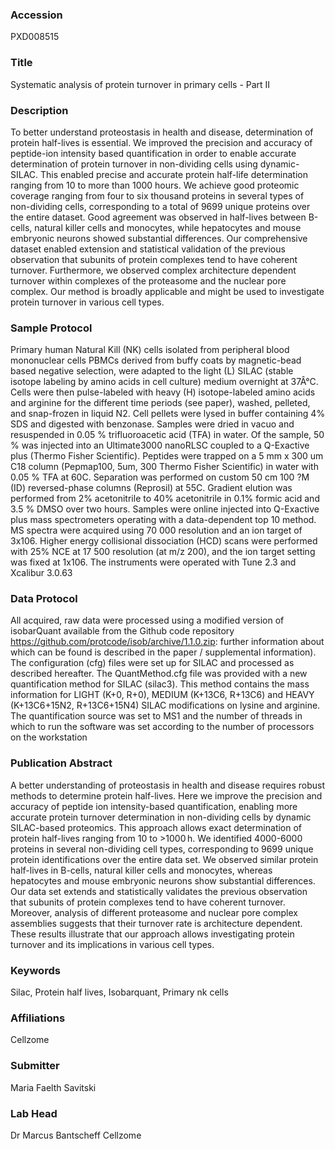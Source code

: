 ### Accession
PXD008515

### Title
Systematic analysis of protein turnover in primary cells - Part II

### Description
To better understand proteostasis in health and disease, determination of protein half-lives is essential. We improved the precision and accuracy of peptide-ion intensity based quantification in order to enable accurate determination of protein turnover in non-dividing cells using dynamic-SILAC. This enabled precise and accurate protein half-life determination ranging from 10 to more than 1000 hours. We achieve good proteomic coverage ranging from four to six thousand proteins in several types of non-dividing cells, corresponding to a total of 9699 unique proteins over the entire dataset. Good agreement was observed in half-lives between B-cells, natural killer cells and monocytes, while hepatocytes and mouse embryonic neurons showed substantial differences.  Our comprehensive dataset enabled extension and statistical validation of the previous observation that subunits of protein complexes tend to have coherent turnover. Furthermore, we observed complex architecture dependent turnover within complexes of the proteasome and the nuclear pore complex. Our method is broadly applicable and might be used to investigate protein turnover in various cell types.

### Sample Protocol
Primary human Natural Kill (NK) cells isolated from peripheral blood mononuclear cells PBMCs derived from buffy coats by magnetic-bead based negative selection, were adapted to the light (L) SILAC (stable isotope labeling by amino acids in cell culture) medium overnight at 37Â°C. Cells were then pulse-labeled with heavy (H) isotope-labeled amino acids and arginine for the different time periods (see paper), washed, pelleted, and snap-frozen in liquid N2. Cell pellets were lysed in buffer containing 4% SDS and digested with benzonase. Samples were dried in vacuo and resuspended in 0.05 % trifluoroacetic acid (TFA) in water. Of the sample, 50 % was injected into an Ultimate3000 nanoRLSC coupled to a Q-Exactive plus (Thermo Fisher Scientific). Peptides were trapped on a 5 mm x 300 um C18 column (Pepmap100, 5um, 300  Thermo Fisher Scientific) in water with 0.05 % TFA at 60C. Separation was performed on custom 50 cm 100 ?M (ID) reversed-phase columns (Reprosil) at 55C. Gradient elution was performed from 2% acetonitrile to 40% acetonitrile in 0.1% formic acid and 3.5 % DMSO over two hours. Samples were online injected into Q-Exactive plus mass spectrometers operating with a data-dependent top 10 method. MS spectra were acquired using 70 000 resolution and an ion target of 3x106. Higher energy collisional dissociation (HCD) scans were performed with 25% NCE at 17 500 resolution (at m/z 200), and the ion target setting was fixed at 1x106. The instruments were operated with Tune 2.3 and Xcalibur 3.0.63

### Data Protocol
All acquired, raw data were processed using a modified version of isobarQuant available from the Github code repository https://github.com/protcode/isob/archive/1.1.0.zip: further information about which can be found is described in the paper / supplemental information). The configuration (cfg) files were set up for SILAC and processed as described hereafter. The QuantMethod.cfg file was provided with a new quantification method for SILAC (silac3).  This method contains the mass information for LIGHT (K+0, R+0), MEDIUM (K+13C6, R+13C6) and HEAVY (K+13C6+15N2, R+13C6+15N4) SILAC modifications on lysine and arginine. The quantification source was set to MS1 and the number of threads in which to run the software was set according to the number of processors on the workstation

### Publication Abstract
A better understanding of proteostasis in health and disease requires robust methods to determine protein half-lives. Here we improve the precision and accuracy of peptide ion intensity-based quantification, enabling more accurate protein turnover determination in non-dividing cells by dynamic SILAC-based proteomics. This approach allows exact determination of protein half-lives ranging from 10 to &gt;1000&#x2009;h. We identified 4000-6000 proteins in several non-dividing cell types, corresponding to 9699 unique protein identifications over the entire data set. We observed similar protein half-lives in B-cells, natural killer cells and monocytes, whereas hepatocytes and mouse embryonic neurons show substantial differences. Our data set extends and statistically validates the previous observation that subunits of protein complexes tend to have coherent turnover. Moreover, analysis of different proteasome and nuclear pore complex assemblies suggests that their turnover rate is architecture dependent. These results illustrate that our approach allows investigating protein turnover and its implications in various cell types.

### Keywords
Silac, Protein half lives, Isobarquant, Primary nk cells

### Affiliations
Cellzome

### Submitter
Maria Faelth Savitski

### Lab Head
Dr Marcus Bantscheff
Cellzome



